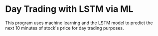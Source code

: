 # Day Trading with LSTM via ML

This program uses machine learning and the LSTM model to predict 
the next 10 minutes of stock's price for day trading purposes.